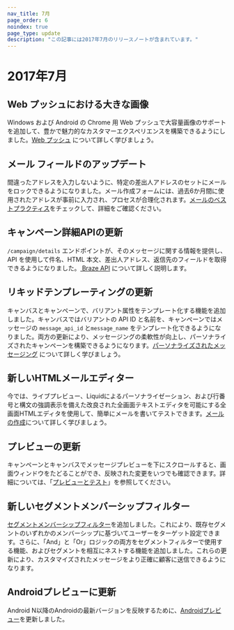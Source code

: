 ```yaml
---
nav_title: 7月
page_order: 6
noindex: true
page_type: update
description: "この記事には2017年7月のリリースノートが含まれています。"
---
```


# 2017年7月

## Web プッシュにおける大きな画像

Windows および Android の Chrome 用 Web プッシュで大容量画像のサポートを追加して、豊かで魅力的なカスタマーエクスペリエンスを構築できるようにしました。[Web プッシュ]({{site.baseurl}}/user_guide/message_building_by_channel/push/web) について詳しく学びましょう。

## メール フィールドのアップデート

間違ったアドレスを入力しないように、特定の差出人アドレスのセットにメールをロックできるようになりました。メール作成フォームには、過去6か月間に使用されたアドレスが事前に入力され、プロセスが合理化されます。[メールのベストプラクティス]({{site.baseurl}}/user_guide/message_building_by_channel/email/best_practices)をチェックして、詳細をご確認ください。

## キャンペーン詳細APIの更新

`/campaign/details` エンドポイントが、そのメッセージに関する情報を提供し、API を使用して件名、HTML 本文、差出人アドレス、返信先のフィールドを取得できるようになりました。[ Braze API]({{site.baseurl}}/developer_guide/rest_api/basics/#what-is-a-rest-api) について詳しく説明します。

## リキッドテンプレーティングの更新

キャンバスとキャンペーンで、バリアント属性をテンプレート化する機能を追加しました。キャンバスではバリアントの API ID と名前を、キャンペーンではメッセージの `message_api_id` と`message_name` をテンプレート化できるようになりました。両方の更新により、メッセージングの柔軟性が向上し、パーソナライズされたキャンペーンを構築できるようになります。[パーソナライズされたメッセージング]({{site.baseurl}}/user_guide/personalization_and_dynamic_content/liquid/supported_personalization_tags/) について詳しく学びましょう。

## 新しいHTMLメールエディター

今では、ライブプレビュー、Liquidによるパーソナライゼーション、および行番号と構文の強調表示を備えた改良された全画面テキストエディタを可能にする全画面HTMLエディタを使用して、簡単にメールを書いてテストできます。[メールの作成]({{site.baseurl}}/user_guide/message_building_by_channel/email/creating_an_email_template/#creating-an-email-template)について詳しく学びましょう。

## プレビューの更新

キャンペーンとキャンバスでメッセージプレビューを下にスクロールすると、画面ウィンドウをたどることができ、反映された変更をいつでも確認できます。詳細については、「[プレビューとテスト]({{site.baseurl}}/user_guide/engagement_tools/campaigns/ideas_and_strategies/campaigns_in_multiple_languages/#step-6-preview-message)」を参照してください。

## 新しいセグメントメンバーシップフィルター

[セグメントメンバーシップフィルター]({{site.baseurl}}/user_guide/engagement_tools/campaigns/ideas_and_strategies/new_features/#targeting-filters)を追加しました。これにより、既存セグメントのいずれかのメンバーシップに基づいてユーザーをターゲット設定できます。さらに、「And」と「Or」ロジックの両方をセグメントフィルターで使用する機能、およびセグメントを相互にネストする機能を追加しました。これらの更新により、カスタマイズされたメッセージをより正確に顧客に送信できるようになります。 

## Androidプレビューに更新

Android N以降のAndroidの最新バージョンを反映するために、[Androidプレビュー]({{site.baseurl}}/user_guide/message_building_by_channel/in-app_messages/create/#step-5-preview-message)を更新しました。


